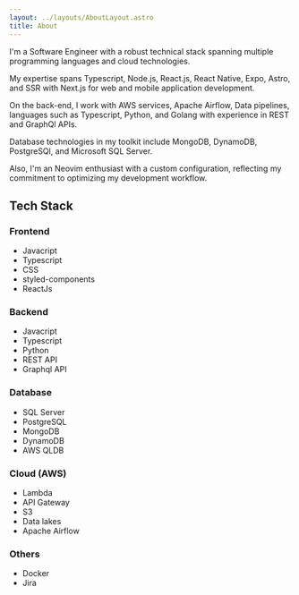 ```yaml
---
layout: ../layouts/AboutLayout.astro
title: About
---
```

I'm a Software Engineer with a robust technical stack spanning multiple programming languages and cloud technologies.

My expertise spans Typescript, Node.js, React.js, React Native, Expo, Astro, and SSR with Next.js for web and mobile application development.

On the back-end, I work with AWS services, Apache Airflow, Data pipelines, languages such as Typescript, Python, and Golang with experience in REST and GraphQl APIs.

Database technologies in my toolkit include MongoDB, DynamoDB, PostgreSQl, and Microsoft SQL Server.

Also, I'm an Neovim enthusiast with a custom configuration, reflecting my commitment to optimizing my development workflow.

## Tech Stack

### Frontend

- Javacript
- Typescript
- CSS
- styled-components
- ReactJs

### Backend

- Javacript
- Typescript
- Python
- REST API
- Graphql API

### Database

- SQL Server
- PostgreSQL
- MongoDB
- DynamoDB
- AWS QLDB

### Cloud (AWS)

- Lambda
- API Gateway
- S3
- Data lakes
- Apache Airflow

### Others

- Docker
- Jira

